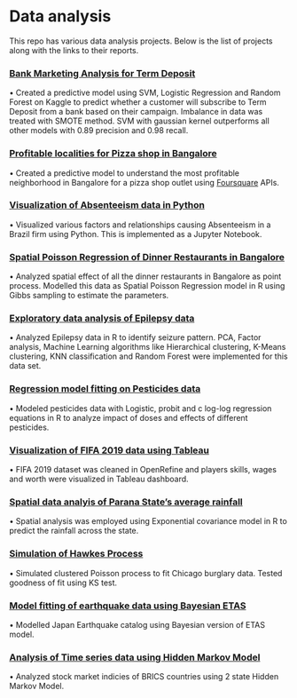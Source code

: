 # Data analysis
This repo has various data analysis projects. Below is the list of projects along with the links to their reports.

### [Bank Marketing Analysis for Term Deposit](https://www.kaggle.com/suhasshastry/bank-marketing-analysis-for-term-deposit)
•	Created a predictive model using SVM, Logistic Regression and Random Forest on Kaggle to predict whether a customer will subscribe to Term Deposit from a bank based on their campaign. Imbalance in data was treated with SMOTE method. SVM with gaussian kernel outperforms all other models with 0.89 precision and 0.98 recall.


### [Profitable localities for Pizza shop in Bangalore](https://nbviewer.jupyter.org/github/suhasshastry/DataAnalysis/blob/master/Pizza/report1.ipynb)
•	Created a predictive model to understand the most profitable neighborhood in Bangalore for a pizza shop outlet using [Foursquare](https://developer.foursquare.com/) APIs.

### [Visualization of Absenteeism data in Python](https://nbviewer.jupyter.org/github/suhasshastry/DataAnalysis/blob/master/absenteeism/absenteeism.ipynb)
•	Visualized various factors and relationships causing Absenteeism in a Brazil firm using Python. This is implemented as a Jupyter Notebook.

### [Spatial Poisson Regression of Dinner Restaurants in Bangalore](https://github.com/suhasshastry/DataAnalysis/blob/master/Dinner/project.pdf)
•	Analyzed spatial effect of all the dinner restaurants in Bangalore as point process. Modelled this data as Spatial Poisson Regression model in R using Gibbs sampling to estimate the parameters.

### [Exploratory data analysis of Epilepsy data](https://github.com/suhasshastry/DataAnalysis/blob/master/Epilepsy/epilepsy.pdf)
•	Analyzed Epilepsy data in R to identify seizure pattern. PCA, Factor analysis, Machine Learning algorithms like Hierarchical clustering, K-Means clustering, KNN classification and Random Forest were implemented for this data set. 

### [Regression model fitting on Pesticides data](https://github.com/suhasshastry/DataAnalysis/blob/master/Pesticides/analysis.pdf)
•	Modeled pesticides data with Logistic, probit and c log-log regression equations in R to analyze impact of doses and effects of different pesticides.

### [Visualization of FIFA 2019 data using Tableau](https://github.com/suhasshastry/DataAnalysis/blob/master/FIFA/readme.md)
•	FIFA 2019 dataset was cleaned in OpenRefine and players skills, wages and worth were visualized in Tableau dashboard.

### [Spatial data analyis of Parana State’s average rainfall](https://github.com/suhasshastry/DataAnalysis/blob/master/Parana%20rainfall/report.pdf)
•	Spatial analysis was employed using Exponential covariance model in R to predict the rainfall across the state.

### [Simulation of Hawkes Process](https://github.com/suhasshastry/DataAnalysis/blob/master/Hawkes%20process/report/hawkes_report.pdf)
•	Simulated clustered Poisson process to fit Chicago burglary data. Tested goodness of fit using KS test.

### [Model fitting of earthquake data using Bayesian ETAS](https://github.com/suhasshastry/DataAnalysis/blob/master/Bayesian%20ETAS/report.pdf)
•	Modelled Japan Earthquake catalog using Bayesian version of ETAS model.

### [Analysis of Time series data using Hidden Markov Model](https://github.com/suhasshastry/DataAnalysis/blob/master/HMM/report.pdf)
•	Analyzed stock market indicies of BRICS countries using 2 state Hidden Markov Model.


